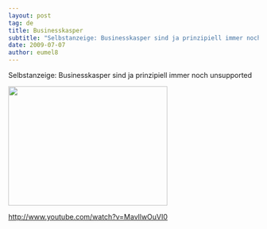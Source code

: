 ```yaml
---
layout: post
tag: de
title: Businesskasper
subtitle: "Selbstanzeige: Businesskasper sind ja prinzipiell immer noch unsupportednn nnhttp://www.youtube.com/watch?v=MavllwOuVI0"
date: 2009-07-07
author: eumel8
---
```


Selbstanzeige: Businesskasper sind ja prinzipiell immer noch unsupported

<div class="image_block"><img src="http://blog.eumelnet.de/blogs/media/blogs/blog/BLACKBER.jpg" alt="" title="" width="320" height="240" /></div> 

http://www.youtube.com/watch?v=MavllwOuVI0
